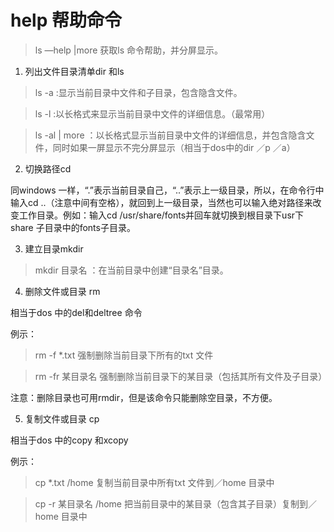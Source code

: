 # help 帮助命令
> ls —help |more 获取ls 命令帮助，并分屏显示。
1. 列出文件目录清单dir 和ls
> ls -a :显示当前目录中文件和子目录，包含隐含文件。

> ls -l :以长格式来显示当前目录中文件的详细信息。（最常用）

> ls -al | more ：以长格式显示当前目录中文件的详细信息，并包含隐含文件，同时如果一屏显示不完分屏显示（相当于dos中的dir ／p ／a）
2. 切换路径cd

同windows 一样，“.”表示当前目录自己，“..”表示上一级目录，所以，在命令行中输入cd ..（注意中间有空格），就回到上一级目录，当然也可以输入绝对路径来改变工作目录。例如：输入cd /usr/share/fonts并回车就切换到根目录下usr下share 子目录中的fonts子目录。

3. 建立目录mkdir

> mkdir 目录名 ：在当前目录中创建“目录名”目录。

4. 删除文件或目录 rm

相当于dos 中的del和deltree 命令

例示：

> rm -f *.txt 强制删除当前目录下所有的txt 文件

> rm -fr 某目录名 强制删除当前目录下的某目录（包括其所有文件及子目录）

注意：删除目录也可用rmdir，但是该命令只能删除空目录，不方便。

5. 复制文件或目录 cp

相当于dos 中的copy 和xcopy

例示：

> cp *.txt /home 复制当前目录中所有txt 文件到／home 目录中

> cp -r 某目录名 /home 把当前目录中的某目录（包含其子目录）复制到／home 目录中

